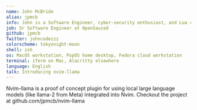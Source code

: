 ```yaml
---
name: John McBride
alias: jpmcb
info: John is a Software Engineer, cyber-security enthusiast, and Lua config conjurer.
job: Sr Software Engineer at OpenSauced
github: jpmcb
Twitter: johncodezzz
colorscheme: tokyonight-moon
shell: zsh
os: MacOS workstation, PopOS home desktop, Fedora cloud workstation
terminal: iTerm on Mac, Alacritty elsewhere
language: English
talk: Introducing nvim-llama
---
```


Nvim-llama is a proof of concept plugin for using local large language models (like llama-2 from Meta) integrated into Nvim. Checkout the project at github.com/jpmcb/nvim-llama
